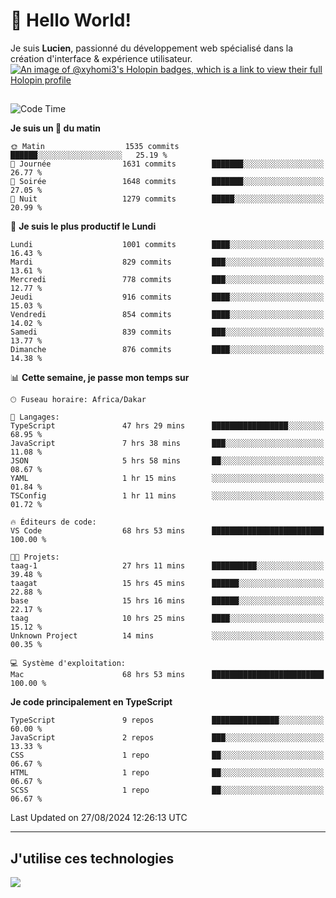 # 👋 Hello World!

Je suis **Lucien**, passionné du développement web spécialisé dans la création d'interface & expérience utilisateur.
[![An image of @xyhomi3's Holopin badges, which is a link to view their full Holopin profile](https://holopin.me/xyhomi3)](https://holopin.io/@xyhomi3)

##

<!--START_SECTION:waka-->
![Code Time](http://img.shields.io/badge/Code%20Time-1%2C906%20hrs%2056%20mins-blue)

**Je suis un 🐤 du matin** 

```text
🌞 Matin                  1535 commits        ██████░░░░░░░░░░░░░░░░░░░   25.19 % 
🌆 Journée                1631 commits        ███████░░░░░░░░░░░░░░░░░░   26.77 % 
🌃 Soirée                 1648 commits        ███████░░░░░░░░░░░░░░░░░░   27.05 % 
🌙 Nuit                   1279 commits        █████░░░░░░░░░░░░░░░░░░░░   20.99 % 
```
📅 **Je suis le plus productif le Lundi** 

```text
Lundi                    1001 commits        ████░░░░░░░░░░░░░░░░░░░░░   16.43 % 
Mardi                    829 commits         ███░░░░░░░░░░░░░░░░░░░░░░   13.61 % 
Mercredi                 778 commits         ███░░░░░░░░░░░░░░░░░░░░░░   12.77 % 
Jeudi                    916 commits         ████░░░░░░░░░░░░░░░░░░░░░   15.03 % 
Vendredi                 854 commits         ████░░░░░░░░░░░░░░░░░░░░░   14.02 % 
Samedi                   839 commits         ███░░░░░░░░░░░░░░░░░░░░░░   13.77 % 
Dimanche                 876 commits         ████░░░░░░░░░░░░░░░░░░░░░   14.38 % 
```


📊 **Cette semaine, je passe mon temps sur** 

```text
🕑︎ Fuseau horaire: Africa/Dakar

💬 Langages: 
TypeScript               47 hrs 29 mins      █████████████████░░░░░░░░   68.95 % 
JavaScript               7 hrs 38 mins       ███░░░░░░░░░░░░░░░░░░░░░░   11.08 % 
JSON                     5 hrs 58 mins       ██░░░░░░░░░░░░░░░░░░░░░░░   08.67 % 
YAML                     1 hr 15 mins        ░░░░░░░░░░░░░░░░░░░░░░░░░   01.84 % 
TSConfig                 1 hr 11 mins        ░░░░░░░░░░░░░░░░░░░░░░░░░   01.72 % 

🔥 Éditeurs de code: 
VS Code                  68 hrs 53 mins      █████████████████████████   100.00 % 

🐱‍💻 Projets: 
taag-1                   27 hrs 11 mins      ██████████░░░░░░░░░░░░░░░   39.48 % 
taagat                   15 hrs 45 mins      ██████░░░░░░░░░░░░░░░░░░░   22.88 % 
base                     15 hrs 16 mins      ██████░░░░░░░░░░░░░░░░░░░   22.17 % 
taag                     10 hrs 25 mins      ████░░░░░░░░░░░░░░░░░░░░░   15.12 % 
Unknown Project          14 mins             ░░░░░░░░░░░░░░░░░░░░░░░░░   00.35 % 

💻 Système d'exploitation: 
Mac                      68 hrs 53 mins      █████████████████████████   100.00 % 
```

**Je code principalement en TypeScript** 

```text
TypeScript               9 repos             ███████████████░░░░░░░░░░   60.00 % 
JavaScript               2 repos             ███░░░░░░░░░░░░░░░░░░░░░░   13.33 % 
CSS                      1 repo              ██░░░░░░░░░░░░░░░░░░░░░░░   06.67 % 
HTML                     1 repo              ██░░░░░░░░░░░░░░░░░░░░░░░   06.67 % 
SCSS                     1 repo              ██░░░░░░░░░░░░░░░░░░░░░░░   06.67 % 
```




 Last Updated on 27/08/2024 12:26:13 UTC
<!--END_SECTION:waka-->
---

## J'utilise ces technologies

<p align="left">
  <a href="https://skillicons.dev">
    <img src="https://skillicons.dev/icons?i=ts,js,md,scss,tailwind,react,docker,express,astro,vite,nextjs,vercel,figma,ableton" />
  </a>
</p>


